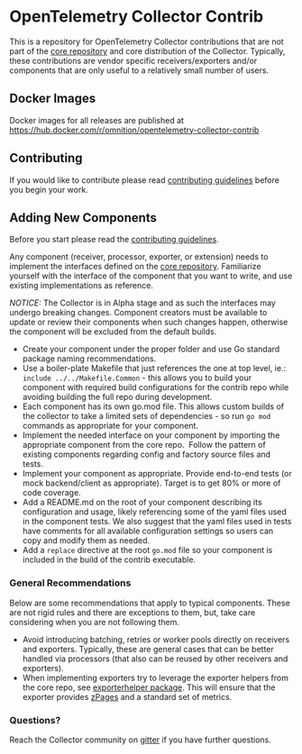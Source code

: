 # OpenTelemetry Collector Contrib
This is a repository for OpenTelemetry Collector contributions that are not part of the
[core repository](https://github.com/open-telemetry/opentelemetry-collector) and
core distribution of the Collector. Typically, these contributions are vendor
specific receivers/exporters and/or components that are only
useful to a relatively small number of users. 

## Docker Images
Docker images for all releases are published at https://hub.docker.com/r/omnition/opentelemetry-collector-contrib

## Contributing
If you would like to contribute please read [contributing guidelines](https://github.com/open-telemetry/opentelemetry-collector/blob/master/CONTRIBUTING.md)
before you begin your work.

## Adding New Components
Before you start please read the [contributing guidelines](https://github.com/open-telemetry/opentelemetry-collector/blob/master/CONTRIBUTING.md).

Any component (receiver, processor, exporter, or extension) needs to implement 
the interfaces defined on the [core repository](https://github.com/open-telemetry/opentelemetry-collector).
Familiarize yourself with the interface of the component that you want to write,
and use existing implementations as reference.

*NOTICE:* The Collector is in Alpha stage and as such the interfaces may undergo
breaking changes. Component creators must be available to update or review
their components when such changes happen, otherwise the component will be excluded
from the default builds.

- Create your component under the proper folder and use
Go standard package naming recommendations.
- Use a boiler-plate Makefile that just references the one at top level, 
ie.: `include ../../Makefile.Common` - this allows you to build your component
with required build configurations for the contrib repo while avoiding building
the full repo during development.
- Each component has its own go.mod file. This allows custom builds of the
collector to take a limited sets of dependencies - so run `go mod` commands as 
appropriate for your component.
- Implement the needed interface on your component by importing the appropriate
component from the core repo.  Follow the pattern of existing components regarding
config and factory source files and tests. 
- Implement your component as appropriate. Provide end-to-end tests (or mock 
backend/client as appropriate). Target is to get 80% or more of code coverage.
- Add a README.md on the root of your component describing its configuration 
and usage, likely referencing some of the yaml files used in the component tests.
We also suggest that the yaml files used in tests have comments for all available
configuration settings so users can copy and modify them as needed.
- Add a `replace` directive at the root `go.mod` file so your component is included
in the build of the contrib executable. 

### General Recommendations
Below are some recommendations that apply to typical components. These are not rigid
rules and there are exceptions to them, but, take care considering when you are 
not following them.

- Avoid introducing batching, retries or worker pools directly on receivers and
exporters. Typically, these are general cases that can be better handled via
processors (that also can be reused by other receivers and exporters).
- When implementing exporters try to leverage the exporter helpers from the core
repo, see [exporterhelper package](https://github.com/open-telemetry/opentelemetry-collector/tree/master/exporter/exporterhelper).
This will ensure that the exporter provides [zPages](https://opencensus.io/zpages/)
and a standard set of metrics.

### Questions?
Reach the Collector community on [gitter](https://gitter.im/open-telemetry/opentelemetry-service)
if you have further questions.
